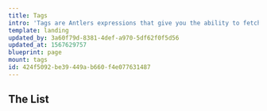 ```yaml
---
title: Tags
intro: 'Tags are Antlers expressions that give you the ability to fetch, filter, and display content, enhance and simplify your markup, build forms, and build dynamic functionality.'
template: landing
updated_by: 3a60f79d-8381-4def-a970-5df62f0f5d56
updated_at: 1567629757
blueprint: page
mount: tags
id: 424f5092-be39-449a-b660-f4e077631487
---
```

## The List
